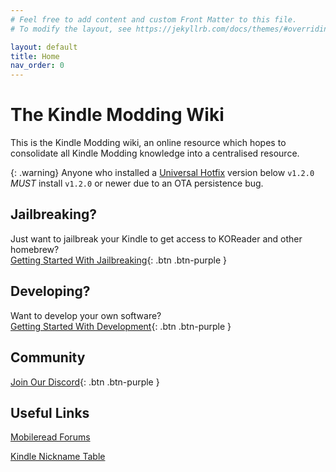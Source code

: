 ```yaml
---
# Feel free to add content and custom Front Matter to this file.
# To modify the layout, see https://jekyllrb.com/docs/themes/#overriding-theme-defaults

layout: default
title: Home
nav_order: 0
---
```


# The Kindle Modding Wiki
This is the Kindle Modding wiki, an online resource which hopes to consolidate all Kindle Modding knowledge into a centralised resource.

{: .warning}
Anyone who installed a [Universal Hotfix](/jailbreaking/post-jailbreak/setting-up-a-hotfix) version below `v1.2.0` *MUST* install `v1.2.0` or newer due to an OTA persistence bug.

## Jailbreaking?
Just want to jailbreak your Kindle to get access to KOReader and other homebrew?
<br/>
[Getting Started With Jailbreaking](/jailbreaking/getting-started){: .btn .btn-purple }

## Developing?
Want to develop your own software?
<br/>
[Getting Started With Development](/kindle-dev){: .btn .btn-purple }

## Community
[Join Our Discord](https://dsc.gg/kindle-modding){: .btn .btn-purple }

## Useful Links
[Mobileread Forums](https://www.mobileread.com/forums/forumdisplay.php?f=150)

[Kindle Nickname Table](https://wiki.mobileread.com/wiki/Kindle_Serial_Numbers)